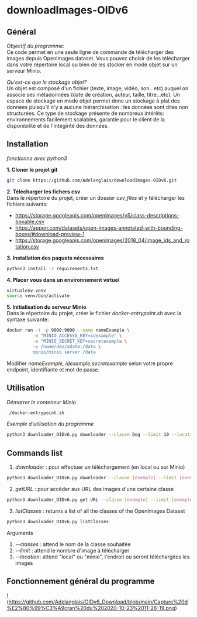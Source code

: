 # downloadImages-OIDv6

## Général
*Objectif du programme:*  
Ce code permet en une seule ligne de commande de télécharger des images depuis OpenImages dataset. Vous pouvez choisir de les télécharger dans votre répertoire local ou bien de les stocker en mode objet sur un serveur Minio.

*Qu'est-ce que le stockage objet?*  
Un objet est composé d'un fichier (texte, image, vidéo, son...etc) auquel on associe ses métadonnées (date de création, auteur, taille, titre...etc). Un espace de stockage en mode objet permet donc un stockage à plat des données puisqu'il n'y a aucune hiérarchisation : les données sont dites non structurées. Ce type de stockage présente de nombreux intérêts: environnements facilement scalables, garantie pour le client de la disponibilité et de l'intégirité des données.

## Installation
_fonctionne avec python3_

**1. Cloner le projet git**
```bash
git clone https://github.com/Adelanglais/downloadImages-OIDv6.git
```  
**2. Télécharger les fichers csv**  
Dans le répertoire du projet, créer un dossier *csv_files* et y télécharger les fichiers suivants:
* https://storage.googleapis.com/openimages/v5/class-descriptions-boxable.csv
* https://appen.com/datasets/open-images-annotated-with-bounding-boxes/#download-preview-1
* https://storage.googleapis.com/openimages/2018_04/image_ids_and_rotation.csv  

**3. Installation des paquets nécessaires**  
```bash
python3 install -r requirements.txt
```

**4. Placer vous dans un environnement virtuel**
```bash
virtualenv venv
source venv/bin/activate
```

**5. Initialisation du serveur Minio**  
Dans le répertoire du projet, créer le fichier _docker-entrypoint.sh_ avec la syntaxe suivante:
```bash
docker run -t -p 9000:9000 --name nameExample \
          -e "MINIO_ACCESSS_KEY=idexample" \
          -e "MINIO_SECRET_KEY=secretexample \
          -v /home/dev/mdate:/data \
          minio/minio server /data
```
Modifier _nameExample, idexample,secretexample_ selon votre propre endpoint, identifiante et mot de passe.

## Utilisation
_Démarrer le conteneur Minio_
```bash
./docker-entrypoint.sh
```
_Exemple d'utilisation du programme_
```bash
python3 downloader_OIDv6.py downloader --classe Dog --limit 10 --location local
```

## Commands list
1. *downloader* : pour effectuer un téléchargement (en local ou sur Minio)
```bash
python3 downloader_OIDv6.py downloader --classe [exemple] --limit [exemple] --location [local ou minio]
```
2. *getURL* : pour accéder aux URL des images d'une certaine classe
```bash
python3 downloader_OIDv6.py get URL --classe [exemple] --limit [exemple]
```
3. *listClasses* : returns a list of all the classes of the OpenImages Dataset
```bash
python3 downloader_OIDv6.py listClasses
```

Arguments
1. *--classes* : attend le nom de la classe souhaitée
2. *--limit* : attend le nombre d'image à télécharger
3. *--location*: attend "local" ou "minio", l'endroit où seront téléchargées les images

## Fonctionnement général du programme
!(https://github.com/Adelanglais/OIDv6_Download/blob/main/Capture%20d%E2%80%99%C3%A9cran%20du%202020-10-23%2011-26-19.png)

